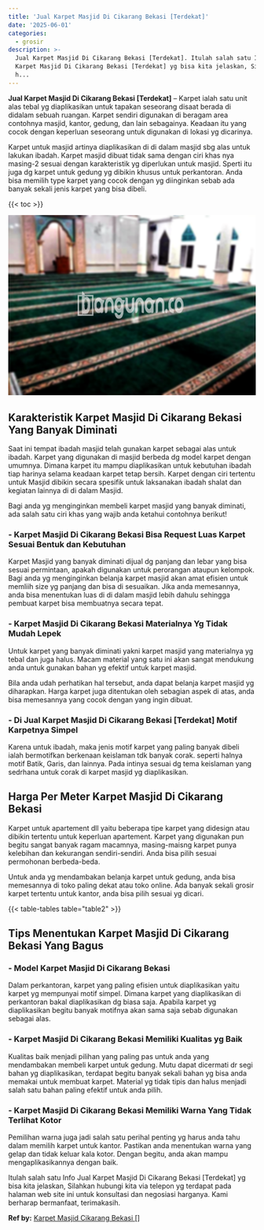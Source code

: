 ```yaml
---
title: 'Jual Karpet Masjid Di Cikarang Bekasi [Terdekat]'
date: '2025-06-01'
categories:
  - grosir
description: >-
  Jual Karpet Masjid Di Cikarang Bekasi [Terdekat]. Itulah salah satu Info Jual
  Karpet Masjid Di Cikarang Bekasi [Terdekat] yg bisa kita jelaskan, Silahkan
  h...
---
```


**Jual Karpet Masjid Di Cikarang Bekasi \[Terdekat\]** – Karpet ialah satu unit alas tebal yg diaplikasikan untuk tapakan seseorang disaat berada di didalam sebuah ruangan. Karpet sendiri digunakan di beragam area contohnya masjid, kantor, gedung, dan lain sebagainya. Keadaan itu yang cocok dengan keperluan seseorang untuk digunakan di lokasi yg dicarinya.

Karpet untuk masjid artinya diaplikasikan di di dalam masjid sbg alas untuk lakukan ibadah. Karpet masjid dibuat tidak sama dengan ciri khas nya masing-2 sesuai dengan karakteristik yg diperlukan untuk masjid. Sperti itu juga dg karpet untuk gedung yg dibikin khusus untuk perkantoran. Anda bisa memilih type karpet yang cocok dengan yg diinginkan sebab ada banyak sekali jenis karpet yang bisa dibeli.

{{< toc >}}

![Jual Karpet Masjid Di Cikarang Bekasi [Terdekat]](/images/grosir-karpet-murah-40.png)

## Karakteristik Karpet Masjid Di Cikarang Bekasi Yang Banyak Diminati

Saat ini tempat ibadah masjid telah gunakan karpet sebagai alas untuk ibadah. Karpet yang digunakan di masjid berbeda dg model karpet dengan umumnya. Dimana karpet itu mampu diaplikasikan untuk kebutuhan ibadah tiap harinya selama keadaan karpet tetap bersih. Karpet dengan ciri tertentu untuk Masjid dibikin secara spesifik untuk laksanakan ibadah shalat dan kegiatan lainnya di di dalam Masjid.

Bagi anda yg menginginkan membeli karpet masjid yang banyak diminati, ada salah satu ciri khas yang wajib anda ketahui contohnya berikut!

### \- Karpet Masjid Di Cikarang Bekasi Bisa Request Luas Karpet Sesuai Bentuk dan Kebutuhan

Karpet Masjid yang banyak diminati dijual dg panjang dan lebar yang bisa sesuai permintaan, apakah digunakan untuk perorangan ataupun kelompok. Bagi anda yg menginginkan belanja karpet masjid akan amat efisien untuk memliih size yg panjang dan bisa di sesuaikan. Jika anda memesannya, anda bisa menentukan luas di di dalam masjid lebih dahulu sehingga pembuat karpet bisa membuatnya secara tepat.

### \- Karpet Masjid Di Cikarang Bekasi Materialnya Yg Tidak Mudah Lepek

Untuk karpet yang banyak diminati yakni karpet masjid yang materialnya yg tebal dan juga halus. Macam material yang satu ini akan sangat mendukung anda untuk gunakan bahan yg efektif untuk karpet masjid.

Bila anda udah perhatikan hal tersebut, anda dapat belanja karpet masjid yg diharapkan. Harga karpet juga ditentukan oleh sebagian aspek di atas, anda bisa memesannya yang cocok dengan yang ingin dibuat.

### \- Di Jual Karpet Masjid Di Cikarang Bekasi \[Terdekat\] Motif Karpetnya Simpel

Karena untuk ibadah, maka jenis motif karpet yang paling banyak dibeli ialah bermotifkan berkenaan keislaman tdk banyak corak. seperti halnya motif Batik, Garis, dan lainnya. Pada intinya sesuai dg tema keislaman yang sedrhana untuk corak di karpet masjid yg diaplikasikan.

## Harga Per Meter Karpet Masjid Di Cikarang Bekasi

Karpet untuk apartement dll yaitu beberapa tipe karpet yang didesign atau dibikin tertentu untuk keperluan apartement. Karpet yang digunakan pun begitu sangat banyak ragam macamnya, masing-maisng karpet punya kelebihan dan kekurangan sendiri-sendiri. Anda bisa pilih sesuai permohonan berbeda-beda.

Untuk anda yg mendambakan belanja karpet untuk gedung, anda bisa memesannya di toko paling dekat atau toko online. Ada banyak sekali grosir karpet tertentu untuk kantor, anda bisa pilih sesuai yg dicari.

{{< table-tables table="table2" >}}

## Tips Menentukan Karpet Masjid Di Cikarang Bekasi Yang Bagus

### \- Model Karpet Masjid Di Cikarang Bekasi

Dalam perkantoran, karpet yang paling efisien untuk diaplikasikan yaitu karpet yg mempunyai motif simpel. Dimana karpet yang diaplikasikan di perkantoran bakal diaplikasikan dg biasa saja. Apabila karpet yg diaplikasikan begitu banyak motifnya akan sama saja sebab digunakan sebagai alas.

### \- Karpet Masjid Di Cikarang Bekasi Memiliki Kualitas yg Baik

Kualitas baik menjadi pilihan yang paling pas untuk anda yang mendambakan membeli karpet untuk gedung. Mutu dapat dicermati dr segi bahan yg diaplikasikan, terdapat begitu banyak sekali bahan yg bisa anda memakai untuk membuat karpet. Material yg tidak tipis dan halus menjadi salah satu bahan paling efektif untuk anda pilih.

### \- Karpet Masjid Di Cikarang Bekasi Memiliki Warna Yang Tidak Terlihat Kotor

Pemilihan warna juga jadi salah satu perihal penting yg harus anda tahu dalam memilih karpet untuk kantor. Pastikan anda menentukan warna yang gelap dan tidak keluar kala kotor. Dengan begitu, anda akan mampu mengaplikasikannya dengan baik.

Itulah salah satu Info Jual Karpet Masjid Di Cikarang Bekasi \[Terdekat\] yg bisa kita jelaskan, Silahkan hubungi kita via telepon yg terdapat pada halaman web site ini untuk konsultasi dan negosiasi harganya. Kami berharap bermanfaat, terimakasih.

**Ref by:**  [Karpet Masjid Cikarang Bekasi []](https://id.wikipedia.org/wiki/Karpet)
